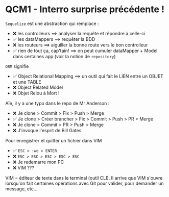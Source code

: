 # QCM1 - Interro surprise précédente !

`Sequelize` est une abstraction qui remplace :
- ❌ les controlleurs ==> analyser la requête et répondre à celle-ci
- ✅ les dataMappers ==> requêter la BDD
- ❌ les routeurs ==> aiguiller la bonne route vers le bon controlleur
- ✅ rien de tout ça, cap'tain! ==> on peut cumuler dataMapper + Model dans certaines app (voir la notion de `repository`)


`ORM` signifie
- ✅ Object Relational Mapping ==> un outil qui fait le LIEN entre un OBJET et une TABLE
- ❌ Object Related Model
- ❌ Objet Relou à Mort !


Aïe, il y a une typo dans le repo de Mr Anderson :
- ❌ Je clone > Commit > Fix > Push > Merge
- ✅ Je clone > Créer brancher > Fix > Commit > Push > PR > Merge
- ❌ Je clone > Commit > PR > Push > Merge
- ❌ J'invoque l'esprit de Bill Gates


Pour enregistrer et quitter un fichier dans VIM 
- ✅ `ESC > :wq > ENTER`
- ❌ `ESC > ESC > ESC > ESC > ESC`
- ❌ Je redemarre mon PC
- ❌ VIM ???

VIM = éditeur de texte dans le terminal (outil CLI). Il arrive que VIM s'ouvre lorsqu'on fait certaines opérations avec Git pour valider, pour demander un message, etc... 

